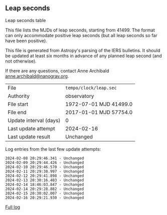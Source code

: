 
## Leap seconds

Leap seconds table

This file lists the MJDs of leap seconds, starting from 41499.
The format can only accommodate positive leap seconds (but all
leap seconds so far have been positive).

This file is generated from Astropy's parsing of the IERS
bulletins. It should be updated at least six months in advance
of any planned leap second (and not otherwise).

If there are any questions, contact Anne Archibald
<anne.archibald@nanograv.org>.

|     |     |
|:--- |:--- |
| File | `tempo/clock/leap.sec` |
| Authority | observatory |
| File start | 1972-07-01 MJD 41499.0 |
| File end | 2017-01-01 MJD 57754.0 |
| Update interval (days) | 0 |
| Last update attempt | 2024-02-16 |
| Last update result | Unchanged |

Log entries from the last few update attempts:
```
2024-02-08 20:29:46.341 - Unchanged
2024-02-09 20:29:44.426 - Unchanged
2024-02-10 20:29:46.570 - Unchanged
2024-02-11 20:29:38.997 - Unchanged
2024-02-12 20:29:41.898 - Unchanged
2024-02-13 20:30:16.403 - Unchanged
2024-02-14 18:46:03.847 - Unchanged
2024-02-14 20:29:28.882 - Unchanged
2024-02-15 20:30:02.007 - Unchanged
2024-02-16 20:29:21.930 - Unchanged
```
[Full log](https://raw.githubusercontent.com/ipta/pulsar-clock-corrections/main/log/tempo/clock/leap.sec.log)
